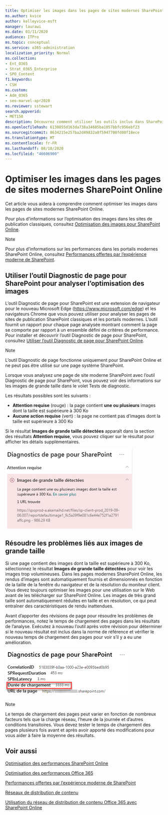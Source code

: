 ```yaml
---
title: Optimiser les images dans les pages de sites modernes SharePoint Online
ms.author: kvice
author: kelleyvice-msft
manager: laurawi
ms.date: 03/11/2020
audience: ITPro
ms.topic: conceptual
ms.service: o365-administration
localization_priority: Normal
ms.collection:
- Ent_O365
- Strat_O365_Enterprise
- SPO_Content
f1.keywords:
- CSH
ms.custom:
- Adm_O365
- seo-marvel-apr2020
ms.reviewer: sstewart
search.appverid:
- MET150
description: Découvrez comment utiliser les outils inclus dans SharePoint Online pour optimiser les images dans les pages de site modernes SharePoint Online.
ms.openlocfilehash: 6130855d163da738a34605ba1057bbfc956ebf23
ms.sourcegitcommit: 8634215e257ba2d49832a8f5947700fd00f18ece
ms.translationtype: MT
ms.contentlocale: fr-FR
ms.lasthandoff: 08/10/2020
ms.locfileid: "46606900"
---
```

# <a name="optimize-images-in-sharepoint-online-modern-site-pages"></a>Optimiser les images dans les pages de sites modernes SharePoint Online

Cet article vous aidera à comprendre comment optimiser les images dans les pages de sites modernes SharePoint Online.

Pour plus d’informations sur l’optimisation des images dans les sites de publication classiques, consultez [Optimisation des images pour SharePoint Online](image-optimization-for-sharepoint-online.md).

>[!NOTE]
>Pour plus d’informations sur les performances dans les portails modernes SharePoint Online, consultez [Performances offertes par l’expérience moderne de SharePoint](https://docs.microsoft.com/sharepoint/modern-experience-performance).

## <a name="use-the-page-diagnostics-for-sharepoint-tool-to-analyze-image-optimization"></a>Utiliser l’outil Diagnostic de page pour SharePoint pour analyser l’optimisation des images

L’outil Diagnostic de page pour SharePoint est une extension de navigateur pour le nouveau Microsoft Edge (https://www.microsoft.com/edge) et les navigateurs Chrome que vous pouvez utiliser pour analyser les pages de sites de publication SharePoint classiques et les portails modernes. L’outil fournit un rapport pour chaque page analysée montrant comment la page se comporte par rapport à un ensemble défini de critères de performance. Pour installer et découvrir l’outil Diagnostic de page pour SharePoint, consultez [Utiliser l’outil Diagnostic de page pour SharePoint Online](page-diagnostics-for-spo.md).

>[!NOTE]
>L’outil Diagnostic de page fonctionne uniquement pour SharePoint Online et ne peut pas être utilisé sur une page système SharePoint.

Lorsque vous analysez une page de site moderne SharePoint avec l’outil Diagnostic de page pour SharePoint, vous pouvez voir des informations sur les images de grande taille dans le volet Tests de diagnostic.

Les résultats possibles sont les suivants :

- **Attention requise** (rouge) : la page contient **une ou plusieurs** images dont la taille est supérieure à 300 Ko
- **Aucune action requise** (vert) : la page ne contient pas d’images dont la taille est supérieure à 300 Ko

Si le résultat **Images de grande taille détectées** apparaît dans la section des résultats **Attention requise**, vous pouvez cliquer sur le résultat pour afficher les détails supplémentaires.

![Résultats de l’outil Diagnostic de page](media/modern-portal-optimization/pagediag-large-images.png)

## <a name="remediate-large-image-issues"></a>Résoudre les problèmes liés aux images de grande taille

Si une page contient des images dont la taille est supérieure à 300 Ko, sélectionnez le résultat **Images de grande taille détectées** pour voir les images trop volumineuses. Dans les pages modernes SharePoint Online, les rendus d’images sont automatiquement fournis et dimensionnés en fonction de la taille de la fenêtre du navigateur et de la résolution du moniteur client. Vous devez toujours optimiser les images pour une utilisation sur le Web avant de les télécharger sur SharePoint Online. Les images de très grand taille sont automatiquement réduites en taille et en résolution, ce qui peut entraîner des caractéristiques de rendu inattendues.

Avant d’apporter des révisions de page pour résoudre les problèmes de performances, notez le temps de chargement des pages dans les résultats de l’analyse. Exécutez à nouveau l’outil après votre révision pour déterminer si le nouveau résultat est inclus dans la norme de référence et vérifier le nouveau temps de chargement des pages pour voir s’il y a eu une amélioration.

![Résultats du temps de chargement des pages](media/modern-portal-optimization/pagediag-page-load-time.png)

>[!NOTE]
>Le temps de chargement des pages peut varier en fonction de nombreux facteurs tels que la charge réseau, l’heure de la journée et d’autres conditions transitoires. Vous devez tester le temps de chargement des pages plusieurs fois avant et après avoir apporté des modifications pour vous aider à faire la moyenne des résultats.

## <a name="related-topics"></a>Voir aussi

[Optimisation des performances SharePoint Online](tune-sharepoint-online-performance.md)

[Optimisation des performances Office 365](tune-office-365-performance.md)

[Performances offertes par l’expérience moderne de SharePoint](https://docs.microsoft.com/sharepoint/modern-experience-performance)

[Réseaux de distribution de contenu](content-delivery-networks.md)

[Utilisation du réseau de distribution de contenu Office 365 avec SharePoint Online](use-office-365-cdn-with-spo.md)
